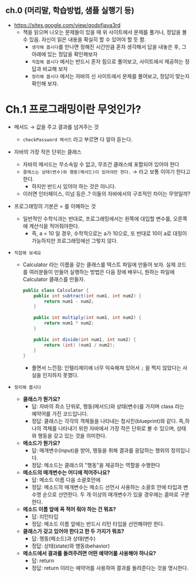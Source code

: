 ## ch.0 (머리말, 학습방법, 샘플 실행기 등)

- https://sites.google.com/view/godofjava3rd
    - 책을 읽으며 나오는 문제들이 있을 때 위 사이트에서 문제를 풀거나, 정답을 볼 수 있음. 자신이 읽은 내용을 확실히 할 수 있어야 할 듯 함.
        - `생각해 봅시다`를 만나면 정해진 시간만큼 혼자 생각해서 답을 내놓은 후, 그 아래에 있는 정답을 확인해보자
        - `직접해 봅시다` 에서는 반드시 혼자 힘으로 풀어보고, 사이트에서 제공하는 정답과 비교해 보자
        - `정리해 봅시다` 에서는 자바의 신 사이트에서 문제를 풀어보고, 정답이 맞는지 확인해 보자.

# Ch.1 프로그래밍이란 무엇인가?

- 메서드 → 값을 주고 결과를 넘겨주는 것
    - `checkPassword 메서드` 라고 부르면 다 알아 듣는다.
- 자바의 가장 작은 단위는 클래스
    - 자바의 메서드는 무소속일 수 없고, 무조건 클래스에 포함되어 있어야 한다
    - `클래스는 상태(변수)와 행동(메서드)이 있어야만 한다.` → 라고 보통 이야기 한다고 한다.
        - 하지만 반드시 있어야 하는 것은 아니다.
    - 이러면 인터페이스, 이넘 등은..? 이들의 자바에서의 구조적인 차이는 무엇일까?
- 프로그래밍의 기본은 = 를 이해하는 것
    - 일반적인 수학식과는 반대로, 프로그래밍에서는 왼쪽에 대입할 변수를, 오른쪽에 계산식을 적어줘야한다.
        - 즉, a = 10 일 경우, 수학적으로는 a가 10으로, 또 반대로 10이 a로 대칭이 가능하지만 프로그래밍에선 그렇지 않다.

- `직접해 보세요`
    - Calculator 라는 이름을 갖는 클래스를 텍스트 파일에 만들어 보자. 실제 코드를 여러분들이 만들어 실행하는 방법은 다음 장에 배우니, 원하는 파일에 Calculator 클래스를 만들자.

        ```java
        public class Calculator {
        	public int subtract(int num1, int num2) {
        		return num1 - num2;
        	}
        	
        	public int multiply(int num1, int num2) {
        		return num1 * num2;
        	}
        	
        	public int divide(int num1, int num2) {
        		return (int) (num1 / num2);
        	}
        }
        ```
        - 풀면서 느낀점: 인텔리제이에 너무 익숙해져 있어서 `;` 을 찍지 않았다는 사실을 인지하지 못했다.
- `정리해 봅시다`
    - **클래스가 뭔가요?**
        - 답: 자바의 최소 단위로, 행동(메서드)와 상태(변수)를 가지며 class 라는 예약어를 가진 코드입니다.
        - 정답: 클래스는 각각의 객체들을 나타내는 청사진(blueprint)와 같다. 즉,하나의 객체를 나타내기 위한 자바에서 가장 작은 단위로 볼 수 있으며, 상태와 행동을 갖고 있는 것을 의미한다.
    - **메소드가 뭔가요?**
        - 답: 매개변수(input)을 받아, 행동을 취해 결과를 응답하는 행위의 정의입니다.
        - 정답: 메소드는 클래스의 "행동"을 제공하는 역할을 수행한다
    - **메소드의 매개변수는 어디에 적어주나요?**
        - 답: 메소드 이름 다음 소괄호안에
        - 정답: 메소드의 매개변수는 메소드 선언시 사용하는 소괄호 안에 타입과 변수명 순으로 선언한다. 두 개 이상의 매개변수가 있을 경우에는 콤마로 구분한다.
    - **메소드 이름 앞에 꼭 적어 줘야 하는 건 뭐죠?**
        - 답: 리턴타입
        - 정답: 메소드 이름 앞에는 반드시 리턴 타입을 선언해야만 한다.
    - **클래스가 갖고 있어야 한다고 한 두 가지가 뭐죠?**
        - 답: 행동(메소드)과 상태(변수)
        - 정답: 상태(state)와 행동(behavior)
    - **메소드에서 결과를 돌려주려면 어떤 예약어를 사용해야 하나요?**
        - 답: return
        - 정답: return 이라는 예약어를 사용하여 결과를 돌려준다는 것을 명시한다.